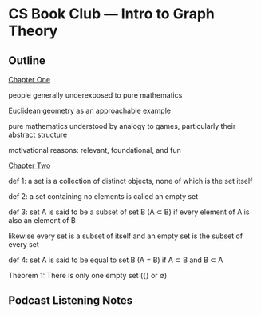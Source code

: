 # CS Book Club — Intro to Graph Theory

## Outline

<ins>Chapter One</ins>

people generally underexposed to pure mathematics

Euclidean geometry as an approachable example

pure mathematics understood by analogy to games, particularly their abstract structure

motivational reasons: relevant, foundational, and fun

<ins>Chapter Two</ins>

def 1: a set is a collection of distinct objects, none of which is the set itself

def 2: a set containing no elements is called an empty set

def 3: set A is said to be a subset of set B (A ⊂ B) if every element of A is also an element of B

likewise every set is a subset of itself and an empty set is the subset of every set

def 4: set A is said to be equal to set B (A = B) if A ⊂ B and B ⊂ A

Theorem 1: There is only one empty set ({} or ∅)

## Podcast Listening Notes
